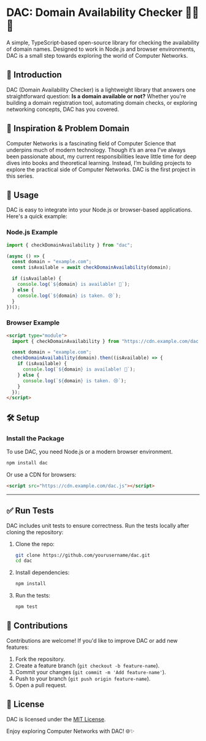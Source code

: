 # DAC: Domain Availability Checker 🕵️‍♂️🌐

A simple, TypeScript-based open-source library for checking the availability of domain names. Designed to work in Node.js and browser environments, DAC is a small step towards exploring the world of Computer Networks.

## 📖 Introduction

DAC (Domain Availability Checker) is a lightweight library that answers one straightforward question: **Is a domain available or not?** Whether you're building a domain registration tool, automating domain checks, or exploring networking concepts, DAC has you covered.

## 🌟 Inspiration & Problem Domain

Computer Networks is a fascinating field of Computer Science that underpins much of modern technology. Though it’s an area I’ve always been passionate about, my current responsibilities leave little time for deep dives into books and theoretical learning. Instead, I’m building projects to explore the practical side of Computer Networks. DAC is the first project in this series.

## 🚀 Usage

DAC is easy to integrate into your Node.js or browser-based applications. Here's a quick example:

### Node.js Example

```typescript
import { checkDomainAvailability } from "dac";

(async () => {
  const domain = "example.com";
  const isAvailable = await checkDomainAvailability(domain);

  if (isAvailable) {
    console.log(`${domain} is available! 🎉`);
  } else {
    console.log(`${domain} is taken. 😢`);
  }
})();
```

### Browser Example

```html
<script type="module">
  import { checkDomainAvailability } from "https://cdn.example.com/dac.js";

  const domain = "example.com";
  checkDomainAvailability(domain).then((isAvailable) => {
    if (isAvailable) {
      console.log(`${domain} is available! 🎉`);
    } else {
      console.log(`${domain} is taken. 😢`);
    }
  });
</script>
```

## 🛠 Setup

### Install the Package

To use DAC, you need Node.js or a modern browser environment.

```bash
npm install dac
```

Or use a CDN for browsers:

```html
<script src="https://cdn.example.com/dac.js"></script>
```

---

## ✅ Run Tests

DAC includes unit tests to ensure correctness. Run the tests locally after cloning the repository:

1. Clone the repo:

   ```bash
   git clone https://github.com/yourusername/dac.git
   cd dac
   ```

2. Install dependencies:

   ```bash
   npm install
   ```

3. Run the tests:
   ```bash
   npm test
   ```

## 🤝 Contributions

Contributions are welcome! If you'd like to improve DAC or add new features:

1. Fork the repository.
2. Create a feature branch (`git checkout -b feature-name`).
3. Commit your changes (`git commit -m 'Add feature-name'`).
4. Push to your branch (`git push origin feature-name`).
5. Open a pull request.

## 📜 License

DAC is licensed under the [MIT License](LICENSE).

Enjoy exploring Computer Networks with DAC! 🌐✨
